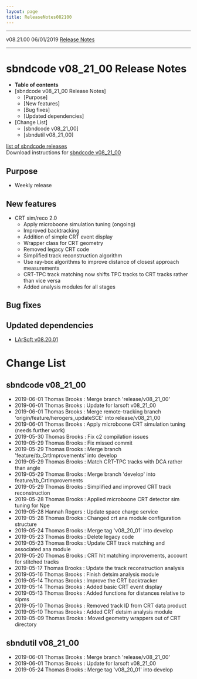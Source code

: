 ```yaml
---
layout: page
title: ReleaseNotes082100
---
```


  ----------- ------------ -- -- ------------------------------------------------------
  v08.21.00   06/01/2019         [Release Notes](ReleaseNotes082100.html)
  ----------- ------------ -- -- ------------------------------------------------------



sbndcode v08\_21\_00 Release Notes
======================================================================================

-   **Table of contents**
-   [sbndcode v08\_21\_00 Release
    Notes]
    -   [Purpose]
    -   [New features]
    -   [Bug fixes]
    -   [Updated dependencies]
-   [Change List]
    -   [sbndcode v08\_21\_00]
    -   [sbndutil v08\_21\_00]

[list of sbndcode
releases](List_of_SBND_code_releases.html)\
Download instructions for [sbndcode
v08\_21\_00](http://scisoft.fnal.gov/scisoft/bundles/sbnd/v08_21_00/sbndcode-v08_21_00.html)



Purpose
----------------------------------

-   Weekly release



New features
--------------------------------------------

-   CRT sim/reco 2.0
    -   Apply microboone simulation tuning (ongoing)
    -   Improved backtracking
    -   Addition of simple CRT event display
    -   Wrapper class for CRT geometry
    -   Removed legacy CRT code
    -   Simplified track reconstruction algorithm
    -   Use ray-box algorithms to improve distance of closest approach
        measurements
    -   CRT-TPC track matching now shifts TPC tracks to CRT tracks
        rather than vice versa
    -   Added analysis modules for all stages



Bug fixes
--------------------------------------



Updated dependencies
------------------------------------------------------------

-   [LArSoft
    v08.20.01](https://cdcvs.fnal.gov/redmine/projects/larsoft/wiki/ReleaseNotes082001)



Change List
==========================================



sbndcode v08\_21\_00
----------------------------------------------------------

-   2019-06-01 Thomas Brooks : Merge branch \'release/v08\_21\_00\'
-   2019-06-01 Thomas Brooks : Update for larsoft v08\_21\_00
-   2019-06-01 Thomas Brooks : Merge remote-tracking branch
    \'origin/feature/herogers\_updateSCE\' into release/v08\_21\_00
-   2019-06-01 Thomas Brooks : Apply microboone CRT simulation tuning
    (needs further work)
-   2019-05-30 Thomas Brooks : Fix c2 compilation issues
-   2019-05-29 Thomas Brooks : Fix missed commit
-   2019-05-29 Thomas Brooks : Merge branch
    \'feature/tb\_CrtImprovements\' into develop
-   2019-05-29 Thomas Brooks : Match CRT-TPC tracks with DCA rather than
    angle
-   2019-05-29 Thomas Brooks : Merge branch \'develop\' into
    feature/tb\_CrtImprovements
-   2019-05-29 Thomas Brooks : Simplified and improved CRT track
    reconstruction
-   2019-05-28 Thomas Brooks : Applied microboone CRT detector sim
    tuning for Npe
-   2019-05-28 Hannah Rogers : Update space charge service
-   2019-05-28 Thomas Brooks : Changed crt ana module configuration
    structure
-   2019-05-24 Thomas Brooks : Merge tag \'v08\_20\_01\' into develop
-   2019-05-23 Thomas Brooks : Delete legacy code
-   2019-05-23 Thomas Brooks : Update CRT track matching and associated
    ana module
-   2019-05-20 Thomas Brooks : CRT hit matching improvements, account
    for stitched tracks
-   2019-05-17 Thomas Brooks : Update the track reconstruction analysis
-   2019-05-16 Thomas Brooks : Finish detsim analysis module
-   2019-05-14 Thomas Brooks : Improve the CRT backtracker
-   2019-05-14 Thomas Brooks : Added basic CRT event display
-   2019-05-13 Thomas Brooks : Added functions for distances relative to
    sipms
-   2019-05-10 Thomas Brooks : Removed track ID from CRT data product
-   2019-05-10 Thomas Brooks : Added CRT detsim analysis module
-   2019-05-09 Thomas Brooks : Moved geometry wrappers out of CRT
    directory



sbndutil v08\_21\_00
----------------------------------------------------------

-   2019-06-01 Thomas Brooks : Merge branch \'release/v08\_21\_00\'
-   2019-06-01 Thomas Brooks : Update for larsoft v08\_21\_00
-   2019-05-24 Thomas Brooks : Merge tag \'v08\_20\_01\' into develop
